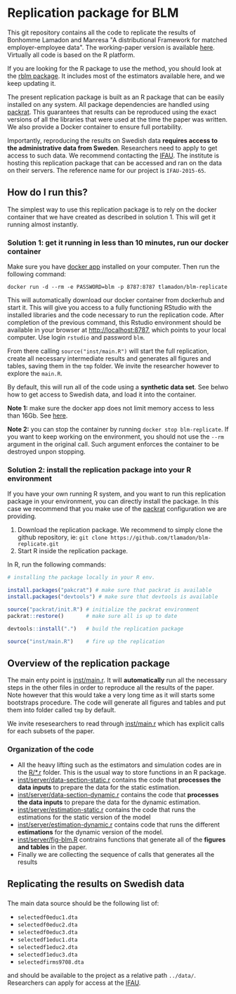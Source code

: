 # Replication package for BLM

This git repository contains all the code to replicate the results of Bonhomme Lamadon and Manresa "A distributional Framework for matched employer-employee data". The working-paper version is available [here](http://lamadon.com/paper/blm.pdf). Virtually all code is based on the R platform. 

If you are looking for the R package to use the method, you should look at the [rblm package](https://tlamadon.github.io/rblm/index.html). It includes most of the estimators available here, and we keep updating it.

The present replication package is built as an R package that can be easily installed on any system. All package dependencies are handled using [packrat](https://rstudio.github.io/packrat/). This guarantees that results can be reproduced using the exact versions of all the libraries that were used at the time the paper was written. We also provide a Docker container to ensure full portability. 

Importantly, reproducing the results on Swedish data __requires access to the administrative data from Sweden__. Researchers need to apply to get access to such data. We recommend contacting the [IFAU](https://www.ifau.se/). The institute is hosting this replication package that can be accessed and ran on the data on their servers. The reference name for our project is `IFAU-2015-65`.



## How do I run this?

The simplest way to use this replication package is to rely on the docker container that we have created as described in solution 1. This will get it running almost instantly.

### Solution 1: get it running in less than 10 minutes, run our docker container

Make sure you have [docker app](https://www.docker.com/get-started) installed on your computer. Then run the following command:

    docker run -d --rm -e PASSWORD=blm -p 8787:8787 tlamadon/blm-replicate

This will automatically download our docker container from dockerhub and start it. This will give you access to a fully functioning RStudio with the installed libraries and the code necessary to run the replication code. After completion of the previous command, this Rstudio environment should be available in your browser at [http://localhost:8787](http://localhost:8787), which points to your local computer. Use login `rstudio` and password `blm`. 

From there calling `source("inst/main.R")` will start the full replication, create all necessary intermediate results and generates all figures and tables, saving them in the `tmp` folder. We invite the researcher however to explore the `main.R`.

By default, this will run all of the code using a __synthetic data set__. See belwo how to get access to Swedish data, and load it into the container.

__Note 1:__ make sure the docker app does not limit memory access to less than 16Gb. See [here](https://stackoverflow.com/questions/44417159/docker-process-killed-with-cryptic-killed-message). 

__Note 2:__ you can stop the container by running `docker stop blm-replicate`. If you want to keep working on the environment, you should not use the `--rm` argument in the original call. Such argument enforces the container to be destroyed unpon stopping.

### Solution 2: install the replication package into your R environment

If you have your own running R system, and you want to run this replication package in your environment, you can directly install the package. In this case we recommend that you make use of the [packrat](https://rstudio.github.io/packrat/) configuration we are providing.

1. Download the replication package. We recommend to simply clone the github repository, ie:  `git clone https://github.com/tlamadon/blm-replicate.git`
2. Start R inside the replication package.

In R, run the following commands:

```R
# installing the package locally in your R env.

install.packages("pakcrat") # make sure that packrat is available
install.packages("devtools") # make sure that devtools is available

source("packrat/init.R") # initialize the packrat environment
packrat::restore()       # make sure all is up to date

devtools::install(".")   # build the replication package

source("inst/main.R")    # fire up the replication
```

## Overview of the replication package

The main enty point is [inst/main.r](https://github.com/tlamadon/blm-replicate/blob/master/inst/main.R). It will __automatically__ run all the necessary steps in the other files in order to reproduce all the results of the paper. Note however that this would take a very long time as it will starts some bootstraps procedure. The code will generate all figures and tables and put them into folder called `tmp`  by default.

We invite resesearchers to read through [inst/main.r](https://github.com/tlamadon/blm-replicate/blob/master/inst/main.R) which has explicit calls for each subsets of the paper. 

### Organization of the code

 - All the heavy lifting such as the estimators and simulation codes are in the [R/*.r](https://github.com/tlamadon/blm-replicate/tree/master/R) folder. This is the usual way to store functions in an R package.
 - [inst/server/data-section-static.r](https://github.com/tlamadon/blm-replicate/blob/master/inst/server/data-selection-static.r) contains the code that __processes the data inputs__ to prepare the data for the static estimation.
 - [inst/server/data-section-dynamic.r](https://github.com/tlamadon/blm-replicate/blob/master/inst/server/data-selection-dynamic.r) contains the code that __processes the data inputs__ to prepare the data for the dynamic estimation.
 - [inst/server/estimation-static.r](https://github.com/tlamadon/blm-replicate/blob/master/inst/server/estimation-static.r) contains the code that runs the estimations for the static version of the model 
 - [inst/server/estimation-dynamic.r](https://github.com/tlamadon/blm-replicate/blob/master/inst/server/estimation-dynamic.r) contains code that runs the different __estimations__ for the dynamic version of the model.
 - [inst/server/fig-blm.R](https://github.com/tlamadon/blm-replicate/blob/master/inst/server/fig-blm.R) contrains functions that generate all of the __figures and tables__ in the paper.
 - Finally we are collecting the sequence of calls that generates all the results 

## Replicating the results on Swedish data

### 

The main data source should be the following list of:

- `selectedf0educ1.dta` 
- `selectedf0educ2.dta` 
- `selectedf0educ3.dta` 
- `selectedf1educ1.dta` 
- `selectedf1educ2.dta` 
- `selectedf1educ3.dta` 
- `selectedfirms9708.dta`

and should be available to the project as a relative path `../data/`. Researchers can apply for access at the [IFAU](https://www.ifau.se/).

 




